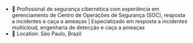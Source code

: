 - 🔐 Profissional de segurança cibernética com experiência em gerenciamento de Centro de Operações de Segurança (SOC), resposta a incidentes e caça a ameaças | Especializado em resposta a incidentes multicloud, engenharia de detecção e caça a ameaças
- 📍 Location: São Paulo, Brazil
